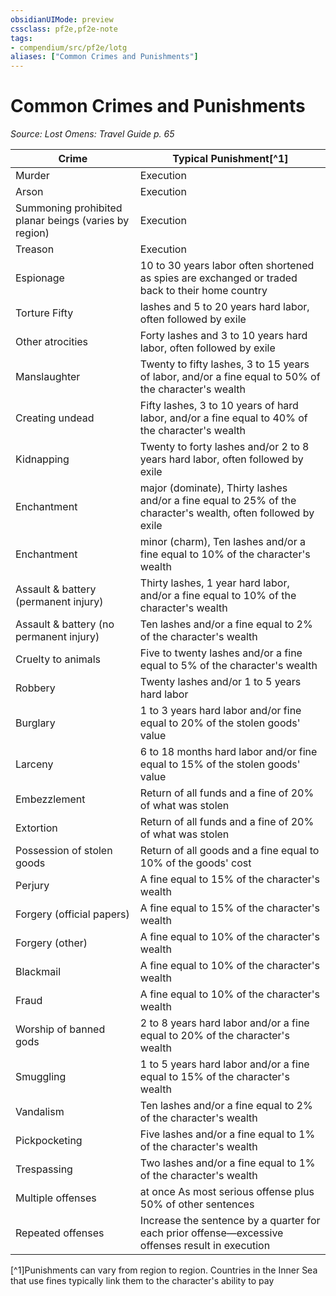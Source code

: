 ```yaml
---
obsidianUIMode: preview
cssclass: pf2e,pf2e-note
tags:
- compendium/src/pf2e/lotg
aliases: ["Common Crimes and Punishments"]
---
```

# Common Crimes and Punishments  
*Source: Lost Omens: Travel Guide p. 65*  

| Crime | Typical Punishment[^1] |
|-------|------------------------|
| Murder | Execution |
| Arson | Execution |
| Summoning prohibited planar beings (varies by region) | Execution |
| Treason | Execution |
| Espionage | 10 to 30 years labor often shortened as spies are exchanged or traded back to their home country |
| Torture Fifty | lashes and 5 to 20 years hard labor, often followed by exile |
| Other atrocities | Forty lashes and 3 to 10 years hard labor, often followed by exile |
| Manslaughter | Twenty to fifty lashes, 3 to 15 years of labor, and/or a fine equal to 50% of the character's wealth |
| Creating undead | Fifty lashes, 3 to 10 years of hard labor, and/or a fine equal to 40% of the character's wealth |
| Kidnapping | Twenty to forty lashes and/or 2 to 8 years hard labor, often followed by exile |
| Enchantment | major (dominate), Thirty lashes and/or a fine equal to 25% of the character's wealth, often followed by exile |
| Enchantment | minor (charm), Ten lashes and/or a fine equal to 10% of the character's wealth |
| Assault & battery (permanent injury) | Thirty lashes, 1 year hard labor, and/or a fine equal to 10% of the character's wealth |
| Assault & battery (no permanent injury) | Ten lashes and/or a fine equal to 2% of the character's wealth |
| Cruelty to animals | Five to twenty lashes and/or a fine equal to 5% of the character's wealth |
| Robbery | Twenty lashes and/or 1 to 5 years hard labor |
| Burglary | 1 to 3 years hard labor and/or fine equal to 20% of the stolen goods' value |
| Larceny | 6 to 18 months hard labor and/or fine equal to 15% of the stolen goods' value |
| Embezzlement | Return of all funds and a fine of 20% of what was stolen |
| Extortion | Return of all funds and a fine of 20% of what was stolen |
| Possession of stolen goods | Return of all goods and a fine equal to 10% of the goods' cost |
| Perjury | A fine equal to 15% of the character's wealth |
| Forgery (official papers) | A fine equal to 15% of the character's wealth |
| Forgery (other) | A fine equal to 10% of the character's wealth |
| Blackmail | A fine equal to 10% of the character's wealth |
| Fraud | A fine equal to 10% of the character's wealth |
| Worship of banned gods | 2 to 8 years hard labor and/or a fine equal to 20% of the character's wealth |
| Smuggling | 1 to 5 years hard labor and/or a fine equal to 15% of the character's wealth |
| Vandalism | Ten lashes and/or a fine equal to 2% of the character's wealth |
| Pickpocketing | Five lashes and/or a fine equal to 1% of the character's wealth |
| Trespassing | Two lashes and/or a fine equal to 1% of the character's wealth |
| Multiple offenses | at once As most serious offense plus 50% of other sentences |
| Repeated offenses | Increase the sentence by a quarter for each prior offense—excessive offenses result in execution |

[^1]Punishments can vary from region to region. Countries in the Inner Sea that use fines typically link them to the character's ability to pay